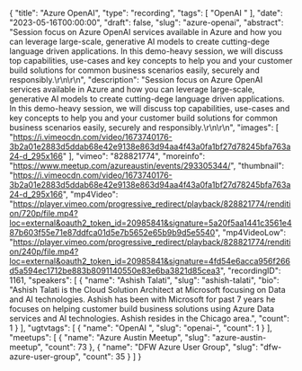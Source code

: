 {
  "title": "Azure OpenAI",
  "type": "recording",
  "tags": [
    "OpenAI "
  ],
  "date": "2023-05-16T00:00:00",
  "draft": false,
  "slug": "azure-openai",
  "abstract": "Session focus on Azure OpenAI services available in Azure and how you can leverage large-scale, generative AI models to create cutting-dege language driven applications. In this demo-heavy session, we will discuss top capabilities, use-cases and key concepts to help you and your customer build solutions for common business scenarios easily, securely and responsibly.\r\n\r\n",
  "description": "Session focus on Azure OpenAI services available in Azure and how you can leverage large-scale, generative AI models to create cutting-dege language driven applications. In this demo-heavy session, we will discuss top capabilities, use-cases and key concepts to help you and your customer build solutions for common business scenarios easily, securely and responsibly.\r\n\r\n",
  "images": [
    "https://i.vimeocdn.com/video/1673740176-3b2a01e2883d5ddab68e42e9138e863d94aa4f43a0fa1bf27d78245bfa763a24-d_295x166"
  ],
  "vimeo": "828821774",
  "moreinfo": "https://www.meetup.com/azureaustin/events/293305344/",
  "thumbnail": "https://i.vimeocdn.com/video/1673740176-3b2a01e2883d5ddab68e42e9138e863d94aa4f43a0fa1bf27d78245bfa763a24-d_295x166",
  "mp4Video": "https://player.vimeo.com/progressive_redirect/playback/828821774/rendition/720p/file.mp4?loc=external&oauth2_token_id=20985841&signature=5a20f5aa1441c3561e487b603f55e71e87ddfca01d5e7b5652e65b9b9d5e5540",
  "mp4VideoLow": "https://player.vimeo.com/progressive_redirect/playback/828821774/rendition/240p/file.mp4?loc=external&oauth2_token_id=20985841&signature=4fd54e6acca956f266d5a594ec1712be883b8091140550e83e6ba3821d85cea3",
  "recordingID": 1161,
  "speakers": [
    {
      "name": "Ashish Talati",
      "slug": "ashish-talati",
      "bio": "Ashish Talati is the Cloud Solution Architect at Microsoft focusing on Data and AI technologies.   Ashish has been with Microsoft for past 7 years he focuses on helping customer build business solutions using Azure Data services and AI technologies.  Ashish resides in the Chicago area.",
      "count": 1
    }
  ],
  "ugtvtags": [
    {
      "name": "OpenAI ",
      "slug": "openai-",
      "count": 1
    }
  ],
  "meetups": [
    {
      "name": "Azure Austin Meetup",
      "slug": "azure-austin-meetup",
      "count": 73
    },
    {
      "name": "DFW Azure User Group",
      "slug": "dfw-azure-user-group",
      "count": 35
    }
  ]
}